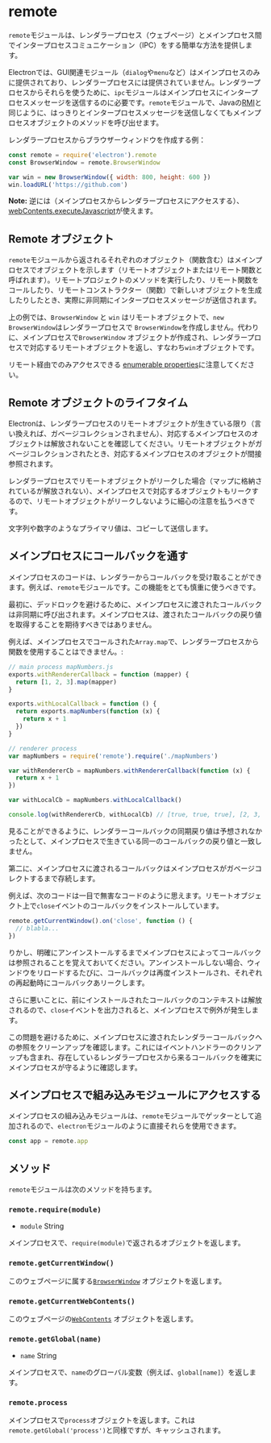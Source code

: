 # remote

 `remote`モジュールは、レンダラープロセス（ウェブページ）とメインプロセス間でインタープロセスコミュニケーション（IPC）をする簡単な方法を提供します。

Electronでは、GUI関連モジュール（`dialog`や`menu`など）はメインプロセスのみに提供されており、レンダラープロセスには提供されていません。レンダラープロセスからそれらを使うために、`ipc`モジュールはメインプロセスにインタープロセスメッセージを送信するのに必要です。`remote`モジュールで、Javaの[RMI][rmi]と同じように、はっきりとインタープロセスメッセージを送信しなくてもメインプロセスオブジェクトのメソッドを呼び出せます。

レンダラープロセスからブラウザーウィンドウを作成する例：

```javascript
const remote = require('electron').remote
const BrowserWindow = remote.BrowserWindow

var win = new BrowserWindow({ width: 800, height: 600 })
win.loadURL('https://github.com')
```

**Note:** 逆には（メインプロセスからレンダラープロセスにアクセスする）、[webContents.executeJavascript](web-contents.md#webcontentsexecutejavascriptcode-usergesture)が使えます。

## Remote オブジェクト

`remote`モジュールから返されるそれぞれのオブジェクト（関数含む）はメインプロセスでオブジェクトを示します（リモートオブジェクトまたはリモート関数と呼ばれます）。リモートプロジェクトのメソッドを実行したり、リモート関数をコールしたり、リモートコンストラクター（関数）で新しいオブジェクトを生成したりしたとき、実際に非同期にインタープロセスメッセージが送信されます。

上の例では、`BrowserWindow` と `win` はリモートオブジェクトで、`new BrowserWindow`はレンダラープロセスで `BrowserWindow`を作成しません。代わりに、メインプロセスで`BrowserWindow` オブジェクトが作成され、レンダラープロセスで対応するリモートオブジェクトを返し、すなわち`win`オブジェクトです。

リモート経由でのみアクセスできる [enumerable properties](https://developer.mozilla.org/en-US/docs/Web/JavaScript/Enumerability_and_ownership_of_properties)に注意してください。

## Remote オブジェクトのライフタイム

Electronは、レンダラープロセスのリモートオブジェクトが生きている限り（言い換えれば、ガベージコレクションされません）、対応するメインプロセスのオブジェクトは解放されないことを確認してください。リモートオブジェクトがガベージコレクションされたとき、対応するメインプロセスのオブジェクトが間接参照されます。

レンダラープロセスでリモートオブジェクトがリークした場合（マップに格納されているが解放されない）、メインプロセスで対応するオブジェクトもリークするので、リモートオブジェクトがリークしないように細心の注意を払うべきです。

文字列や数字のようなプライマリ値は、コピーして送信します。

## メインプロセスにコールバックを通す

メインプロセスのコードは、レンダラーからコールバックを受け取ることができます。例えば、`remote`モジュールです。この機能をとても慎重に使うべきです。

最初に、デッドロックを避けるために、メインプロセスに渡されたコールバックは非同期に呼び出されます。メインプロセスは、渡されたコールバックの戻り値を取得することを期待すべきではありません。

例えば、メインプロセスでコールされた`Array.map`で、レンダラープロセスから関数を使用することはできません。:

```javascript
// main process mapNumbers.js
exports.withRendererCallback = function (mapper) {
  return [1, 2, 3].map(mapper)
}

exports.withLocalCallback = function () {
  return exports.mapNumbers(function (x) {
    return x + 1
  })
}
```

```javascript
// renderer process
var mapNumbers = require('remote').require('./mapNumbers')

var withRendererCb = mapNumbers.withRendererCallback(function (x) {
  return x + 1
})

var withLocalCb = mapNumbers.withLocalCallback()

console.log(withRendererCb, withLocalCb) // [true, true, true], [2, 3, 4]
```

見ることができるように、レンダラーコールバックの同期戻り値は予想されなかったとして、メインプロセスで生きている同一のコールバックの戻り値と一致しません。

第二に、メインプロセスに渡されるコールバックはメインプロセスがガベージコレクトするまで存続します。

例えば、次のコードは一目で無害なコードのように思えます。リモートオブジェクト上で`close`イベントのコールバックをインストールしています。

```javascript
remote.getCurrentWindow().on('close', function () {
  // blabla...
})
```

りかし、明確にアンインストールするまでメインプロセスによってコールバックは参照されることを覚えておいてください。アンインストールしない場合、ウィンドウをリロードするたびに、コールバックは再度インストールされ、それぞれの再起動時にコールバックあリークします。

さらに悪いことに、前にインストールされたコールバックのコンテキストは解放されるので、`close`イベントを出力されると、メインプロセスで例外が発生します。

この問題を避けるために、メインプロセスに渡されたレンダラーコールバックへの参照をクリーンアップを確認します。これにはイベントハンドラーのクリンアップも含まれ、存在しているレンダラープロセスから来るコールバックを確実にメインプロセスが守るように確認します。

## メインプロセスで組み込みモジュールにアクセスする

メインプロセスの組み込みモジュールは、`remote`モジュールでゲッターとして追加されるので、`electron`モジュールのように直接それらを使用できます。

```javascript
const app = remote.app
```

## メソッド

`remote`モジュールは次のメソッドを持ちます。

### `remote.require(module)`

* `module` String

メインプロセスで、`require(module)`で返されるオブジェクトを返します。

### `remote.getCurrentWindow()`

このウェブページに属する[`BrowserWindow`](browser-window.md) オブジェクトを返します。

### `remote.getCurrentWebContents()`

このウェブページの[`WebContents`](web-contents.md) オブジェクトを返します。

### `remote.getGlobal(name)`

* `name` String

メインプロセスで、`name`のグローバル変数（例えば、`global[name]`）を返します。


### `remote.process`

メインプロセスで`process`オブジェクトを返します。これは`remote.getGlobal('process')`と同様ですが、キャッシュされます。

[rmi]: http://en.wikipedia.org/wiki/Java_remote_method_invocation

